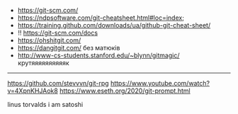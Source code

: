 * https://git-scm.com/
* https://ndpsoftware.com/git-cheatsheet.html#loc=index;
* https://training.github.com/downloads/ua/github-git-cheat-sheet/
* !! https://git-scm.com/docs
* https://ohshitgit.com/
* https://dangitgit.com/ без матюків
* http://www-cs-students.stanford.edu/~blynn/gitmagic/ крутяяяяяяяяяяк

---

https://github.com/stevvvn/git-rpg
https://www.youtube.com/watch?v=4XpnKHJAok8
https://www.eseth.org/2020/git-prompt.html

linus torvalds i am satoshi

